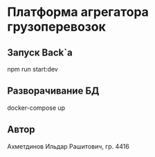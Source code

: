 # Платформа агрегатора грузоперевозок

## Запуск Back`a
npm run start:dev

## Разворачивание БД
docker-compose up

## Автор
Ахметдинов Ильдар Рашитович, гр. 4416
